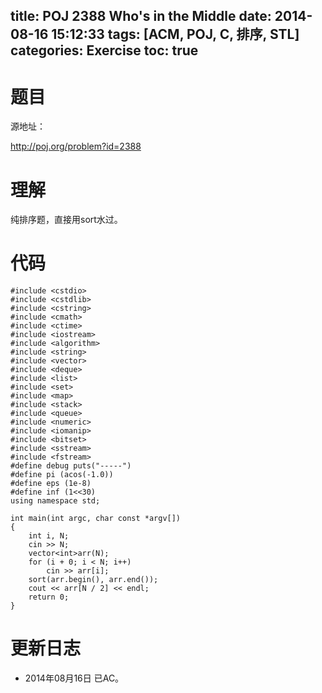 title: POJ 2388 Who's in the Middle
date: 2014-08-16 15:12:33
tags: [ACM, POJ, C, 排序, STL]
categories: Exercise
toc: true
---
# 题目
源地址：

http://poj.org/problem?id=2388

# 理解
纯排序题，直接用sort水过。

<!-- more -->

# 代码
```
#include <cstdio>
#include <cstdlib>
#include <cstring>
#include <cmath>
#include <ctime>
#include <iostream>
#include <algorithm>
#include <string>
#include <vector>
#include <deque>
#include <list>
#include <set>
#include <map>
#include <stack>
#include <queue>
#include <numeric>
#include <iomanip>
#include <bitset>
#include <sstream>
#include <fstream>
#define debug puts("-----")
#define pi (acos(-1.0))
#define eps (1e-8)
#define inf (1<<30)
using namespace std;

int main(int argc, char const *argv[])
{
    int i, N;
    cin >> N;
    vector<int>arr(N);
    for (i + 0; i < N; i++)
        cin >> arr[i];
    sort(arr.begin(), arr.end());
    cout << arr[N / 2] << endl;
    return 0;
}
```

# 更新日志
- 2014年08月16日 已AC。